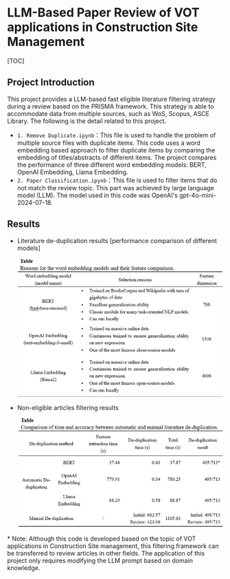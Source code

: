 # LLM-Based Paper Review of VOT applications in Construction Site Management

[TOC]

## Project Introduction

This project provides a LLM-based fast eligible literature filtering strategy during a review based on the PRISMA framework. This strategy is able to accommodate data from multiple sources, such as WoS, Scopus, ASCE Library. The following is the detail related to this project.

+ `1. Remove Duplicate.ipynb`：This file is used to handle the problem of multiple source files with duplicate items. This code uses a word embedding based approach to filter duplicate items by comparing the embedding of titles/abstracts of different items. The project compares the performance of three different word embedding models: BERT, OpenAI Embedding, Llama Embedding.
+ `2. Paper Classification.ipynb`：This file is used to filter items that do not match the review topic. This part was achieved by large language model (LLM). The model used in this code was OpenAI's gpt-4o-mini-2024-07-18.

## Results

+ Literature de-duplication results \[performance comparison of different models\]

  ![1](./imgs/1.jpg)

+ Non-eligible articles filtering results

  ![1](./imgs/2.jpg)

\* Note: Although this code is developed based on the topic of VOT applications in Construction Site management, this filtering framework can be transferred to review articles in other fields. The application of this project only requires modifying the LLM prompt based on domain knowledge.